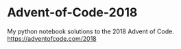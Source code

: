 # Advent-of-Code-2018

My python notebook solutions to the 2018 Advent of Code.  
https://adventofcode.com/2018
